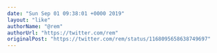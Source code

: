 ```yaml
---
date: "Sun Sep 01 09:38:01 +0000 2019"
layout: "like"
authorName: "@rem"
authorUrl: "https://twitter.com/rem"
originalPost: "https://twitter.com/rem/status/1168095658638749697"
---
```

